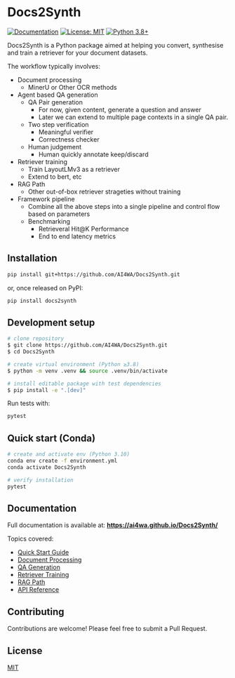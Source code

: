 # Docs2Synth

[![Documentation](https://img.shields.io/badge/docs-mkdocs-blue.svg)](https://ai4wa.github.io/Docs2Synth/)
[![License: MIT](https://img.shields.io/badge/License-MIT-yellow.svg)](https://opensource.org/licenses/MIT)
[![Python 3.8+](https://img.shields.io/badge/python-3.8+-blue.svg)](https://www.python.org/downloads/)

Docs2Synth is a Python package aimed at helping you convert, synthesise and train a retriever for your document datasets.

The workflow typically involves:

- Document processing
  - MinerU or Other OCR methods
- Agent based QA generation
  - QA Pair generation
    - For now, given content, generate a question and answer
    - Later we can extend to multiple page contexts in a single QA pair.
  - Two step verification
    - Meaningful verifier
    - Correctness checker
  - Human judgement
    - Human quickly annotate keep/discard
- Retriever training
  - Train LayoutLMv3 as a retriever
  - Extend to bert, etc
- RAG Path
  - Other out-of-box retriever strageties without training
- Framework pipeline
  - Combine all the above steps into a single pipeline and control flow based on parameters
  - Benchmarking
    - Retrieveral Hit@K Performance
    - End to end latency metrics

## Installation

```bash
pip install git+https://github.com/AI4WA/Docs2Synth.git
```

or, once released on PyPI:

```bash
pip install docs2synth
```

## Development setup

```bash
# clone repository
$ git clone https://github.com/AI4WA/Docs2Synth.git
$ cd Docs2Synth

# create virtual environment (Python ≥3.8)
$ python -m venv .venv && source .venv/bin/activate

# install editable package with test dependencies
$ pip install -e ".[dev]"
```

Run tests with:

```bash
pytest
```

## Quick start (Conda)

```bash
# create and activate env (Python 3.10)
conda env create -f environment.yml
conda activate Docs2Synth

# verify installation
pytest
```

## Documentation

Full documentation is available at: **https://ai4wa.github.io/Docs2Synth/**

Topics covered:
- [Quick Start Guide](https://ai4wa.github.io/Docs2Synth/)
- [Document Processing](https://ai4wa.github.io/Docs2Synth/workflow/document-processing/)
- [QA Generation](https://ai4wa.github.io/Docs2Synth/workflow/qa-generation/)
- [Retriever Training](https://ai4wa.github.io/Docs2Synth/workflow/retriever-training/)
- [RAG Path](https://ai4wa.github.io/Docs2Synth/workflow/rag-path/)
- [API Reference](https://ai4wa.github.io/Docs2Synth/api-reference/)

## Contributing

Contributions are welcome! Please feel free to submit a Pull Request.

## License

[MIT](LICENSE)
